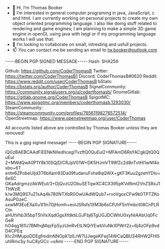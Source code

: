 - 👋 Hi, I’m Thomas Booker
- 👀 I’m interested in general computer programing in java, JavaScript, c and html.
I am currently working on personal projects to create my own object oriented programming language.
I also like doing stuff related to rendering and game engines; I am planning to make a simple 3D game engine
in openGL using java with lwjgl or if my programming language works I will use that.
- 💞️ I’m looking to collaborate on small, intresting and usfull projects.
- 📫 You can contact me be sending an email to tw.booker@outlook.com

-----BEGIN PGP SIGNED MESSAGE-----
Hash: SHA256

Github: https://github.com/CoderThomasB
Twitter: https://twitter.com/CoderThomasB1
Discord: CoderThomasB#0620
Reddit: https://www.reddit.com/user/CoderThomasB
bStats: https://bstats.org/author/CoderThomasB
SignalCommunity: https://community.signalusers.org/u/coderthomasb/
GnomeGitlab: https://gitlab.gnome.org/CoderThomasB
SpigotMC: https://www.spigotmc.org/members/coderthomasb.1293030/
SteamCommunity: https://steamcommunity.com/profiles/76561198276572514/
OpenStreetmap: https://www.openstreetmap.org/user/CoderThomas

All accounts listed above are controlled by Thomas Booker unless they are removed!

This is a gpg signed message!
-----BEGIN PGP SIGNATURE-----

iQGzBAEBCAAdFiEENkNIIedhceglTvzftQ0QuEul2+MFAmD6RsYACgkQtQ0QuEul
2+MWdQwA0P1Y8k10SQjD/CRJpV01W+DK5HJmVT99fZc2d8nTvtHl1wNf4osbo+6T
entn6ZPobeUljd3T6bXam93Da09fudanuFxhe8qQWX+gKF3Kuu2gzehYDIo+6eSC
GKaAdrgmzzAkWEuI/3+DjQvzU2ObuSETqwXC4CX395pKVd6mI2VnZSRxJ1ThWzlE
k/w3MQ9S7uZ1sAq4k780NTXbR0OwUAdWQub7+rvoVgoxCFw9k0TPTZKoAsuPGzeC
sxwMf3EoEXaXu1t1ln70jHomh+eolJSRsfs1XM3b6sCPJhF5nYmbct08CnPLRCtn
aHUtVhb3I5bpT5lVIxXqdGgsXfdktiLGJFbj6TgUGJDCWhU0xyhliAAbUq0FcGeR
hO4qg181U7BMhqMqzFpSyzUmRvEtLNQiYEwbVuNkXPWrt2z+6j4zOFp9vdD4CPEq
KIc2HMupoDDEgfmdmNNOpK1zlLrW7UJwgeKFwj14WCaQBU34RHW2FHl5uhlRmcSy
huC8yGCc
=xAmi
-----END PGP SIGNATURE-----
